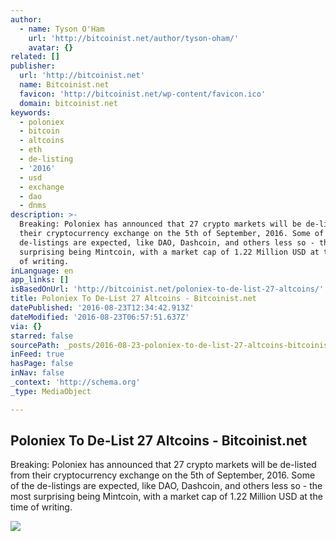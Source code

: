 ```yaml
---
author:
  - name: Tyson O'Ham
    url: 'http://bitcoinist.net/author/tyson-oham/'
    avatar: {}
related: []
publisher:
  url: 'http://bitcoinist.net'
  name: Bitcoinist.net
  favicon: 'http://bitcoinist.net/wp-content/favicon.ico'
  domain: bitcoinist.net
keywords:
  - poloniex
  - bitcoin
  - altcoins
  - eth
  - de-listing
  - '2016'
  - usd
  - exchange
  - dao
  - dnms
description: >-
  Breaking: Poloniex has announced that 27 crypto markets will be de-listed from
  their cryptocurrency exchange on the 5th of September, 2016. Some of the
  de-listings are expected, like DAO, Dashcoin, and others less so - the most
  surprising being Mintcoin, with a market cap of 1.22 Million USD at the time
  of writing.
inLanguage: en
app_links: []
isBasedOnUrl: 'http://bitcoinist.net/poloniex-to-de-list-27-altcoins/'
title: Poloniex To De-List 27 Altcoins - Bitcoinist.net
datePublished: '2016-08-23T12:34:42.913Z'
dateModified: '2016-08-23T06:57:51.637Z'
via: {}
starred: false
sourcePath: _posts/2016-08-23-poloniex-to-de-list-27-altcoins-bitcoinistnet.md
inFeed: true
hasPage: false
inNav: false
_context: 'http://schema.org'
_type: MediaObject

---
```

<article style=""><h1>Poloniex To De-List 27 Altcoins - Bitcoinist.net</h1><p>Breaking: Poloniex has announced that 27 crypto markets will be de-listed from their cryptocurrency exchange on the 5th of September, 2016. Some of the de-listings are expected, like DAO, Dashcoin, and others less so - the most surprising being Mintcoin, with a market cap of 1.22 Million USD at the time of writing.</p><img src="http://bitcoinist.net/wp-content/uploads/2016/08/PoloSpash.png" /></article>